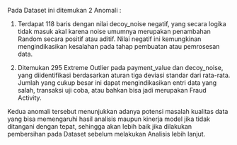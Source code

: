 Pada Dataset ini ditemukan 2 Anomali :

1. Terdapat 118 baris dengan nilai decoy_noise negatif, yang secara logika tidak masuk akal karena noise umumnya merupakan penambahan Random secara positif atau aditif. Nilai negatif ini kemungkinan mengindikasikan kesalahan pada tahap pembuatan atau pemrosesan data.

2. Ditemukan 295 Extreme Outlier pada payment_value dan decoy_noise, yang diidentifikasi berdasarkan aturan tiga deviasi standar dari rata-rata. Jumlah yang cukup besar ini dapat mengindikasikan entri data yang salah, transaksi uji coba, atau bahkan bisa jadi merupakan Fraud Activity.

Kedua anomali tersebut menunjukkan adanya potensi masalah kualitas data yang bisa memengaruhi hasil analisis maupun kinerja model jika tidak ditangani dengan tepat, sehingga akan lebih baik jika dilakukan pembersihan pada Dataset sebelum melakukan Analisis lebih lanjut.